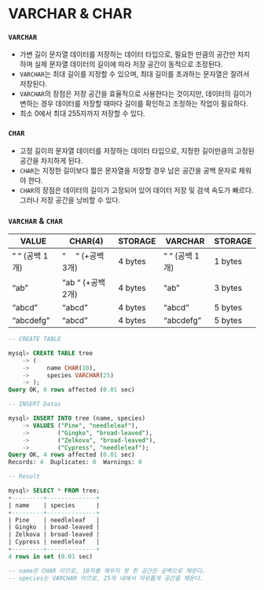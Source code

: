 # VARCHAR & CHAR

### `VARCHAR`

- 가변 길이 문자열 데이터를 저장하는 데이터 타입으로, 필요한 만큼의 공간만 차지하며 실제 문자열 데이터의 길이에 따라 저장 공간이 동적으로 조정된다.<br>
- `VARCHAR`는 최대 길이를 지정할 수 있으며, 최대 길이를 초과하는 문자열은 잘려서 저장된다.<br>
- `VARCHAR`의 장점은 저장 공간을 효율적으로 사용한다는 것이지만, 데이터의 길이가 변하는 경우 데이터를 저장할 때마다 길이를 확인하고 조정하는 작업이 필요하다.
- 최소 0에서 최대 255자까지 저장할 수 있다.<br>

### `CHAR`

- 고정 길이의 문자열 데이터를 저장하는 데이터 타입으로, 지정한 길이만큼의 고정된 공간을 차지하게 된다.<br>
- `CHAR`는 지정한 길이보다 짧은 문자열을 저장할 경우 남은 공간을 공백 문자로 채워야 한다.<br>
- `CHAR`의 장점은 데이터의 길이가 고정되어 있어 데이터 저장 및 검색 속도가 빠르다. 그러나 저장 공간을 낭비할 수 있다.<br>

### `VARCHAR` & `CHAR`

| VALUE          | CHAR(4)           | STORAGE | VARCHAR        | STORAGE |
| -------------- | ----------------- | ------- | -------------- | ------- |
| “ “ (공백 1개) | “　 “ (+공백 3개) | 4 bytes | “ “ (공백 1개) | 1 bytes |
| “ab”           | “ab “ (+공백 2개) | 4 bytes | “ab”           | 3 bytes |
| “abcd”         | “abcd”            | 4 bytes | “abcd”         | 5 bytes |
| “abcdefg”      | “abcd”            | 4 bytes | “abcdefg”      | 5 bytes |

```sql
-- CREATE TABLE

mysql> CREATE TABLE tree
    -> (
    ->     name CHAR(10),
    ->     species VARCHAR(25)
    -> );
Query OK, 0 rows affected (0.01 sec)

-- INSERT Datas

mysql> INSERT INTO tree (name, species)
    -> VALUES ("Pine", "needleleaf"),
    ->        ("Gingko", "broad-leaved"),
    ->        ("Zelkova", "broad-leaved"),
    ->        ("Cypress", "needleleaf");
Query OK, 4 rows affected (0.01 sec)
Records: 4  Duplicates: 0  Warnings: 0

-- Result

mysql> SELECT * FROM tree;
+---------+--------------+
| name    | species      |
+---------+--------------+
| Pine    | needleleaf   |
| Gingko  | broad-leaved |
| Zelkova | broad-leaved |
| Cypress | needleleaf   |
+---------+--------------+
4 rows in set (0.01 sec)

-- name은 CHAR 이므로, 10자를 채우지 못 한 공간은 공백으로 채운다.
-- species는 VARCHAR 이므로, 25자 내에서 자유롭게 공간을 채운다.
```
